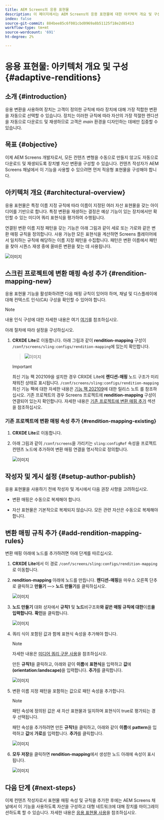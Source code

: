 ```yaml
---
title: AEM Screens의 응용 표현물
description: 이 페이지에서는 AEM Screens의 응용 표현물에 대한 아키텍처 개요 및 구성에 대해 설명합니다.
index: false
source-git-commit: 884bee85c6f081cbd0969a8b51125f18e2d85413
workflow-type: tm+mt
source-wordcount: '691'
ht-degree: 2%

---
```



# 응용 표현물: 아키텍처 개요 및 구성 {#adaptive-renditions}

## 소개 {#introduction}

응용 변환을 사용하여 장치는 고객이 정의한 규칙에 따라 장치에 대해 가장 적합한 변환을 자동으로 선택할 수 있습니다. 장치는 이러한 규칙에 따라 자산의 가장 적절한 렌디션을 자동으로 다운로드 및 재생하므로 고객은 *main* 환경을 디자인하는 데에만 집중할 수 있습니다.

## 목표 {#objective}

이제 AEM Screens 개발자로서, 모든 컨텐츠 변형을 수동으로 만들지 않고도 자동으로 다운로드 및 재생되도록 장치별 자산 변환을 구성할 수 있습니다. 컨텐츠 작성자가 AEM Screens 채널에서 이 기능을 사용할 수 있으려면 먼저 적응형 표현물을 구성해야 합니다.

## 아키텍처 개요 {#architectural-overview}

응용 표현물은 특정 이름 지정 규칙에 따라 이름이 지정된 여러 자산 표현물을 갖는 아이디어를 기반으로 합니다. 특정 변환을 재생하는 결정은 예상 기능이 있는 장치에서만 확인할 수 있는 미디어 쿼리 표현식을 평가하여 수행됩니다.

연결된 변환 이름 지정 패턴을 갖는 기능은 아래 그림과 같이 세로 또는 가로와 같은 변환 매핑 규칙을 정의합니다. 사용 가능한 모든 표현식을 계산하면 Screens 플레이어에서 일치하는 규칙에 해당하는 이름 지정 패턴을 수집합니다. 패턴은 변환 이름에서 패턴을 찾아 시퀀스 재생 중에 올바른 변환을 찾는 데 사용됩니다.

![이미지](/help/user-guide/assets/adaptive-renditions/adaptive-renditions.png)

## 스크린 프로젝트에 변환 매핑 속성 추가 {#rendition-mapping-new}

응용 표현물 기능을 활성화하려면 다음 매핑 규칙이 있어야 하며, 채널 및 디스플레이에 대해 컨텍스트 인식(CA) 구성을 확인할 수 있어야 합니다.

>[!NOTE]
>내용 인식 구성에 대한 자세한 내용은 여기 [여기](https://sling.apache.org/documentation/bundles/context-aware-configuration/context-aware-configuration.html)를 참조하십시오.

아래 절차에 따라 설정을 구성하십시오.

1. **CRXDE Lite**&#x200B;로 이동합니다. 아래 그림과 같이 **rendition-mapping** 구성이 `/conf/screens/sling:configs/rendition-mapping`에 있는지 확인합니다.

   >![이미지](/help/user-guide/assets/adaptive-renditions/mapping-rules1.png)

   >[!IMPORTANT]
   >최신 기능 팩 202109을 설치한 경우 CRXDE Lite에 **렌디션-매핑** 노드 구조가 미리 채워진 상태로 표시됩니다. `/conf/screens/sling:configs/rendition-mapping` 최신 기능 팩에 대한 자세한 내용은 [기능 팩 202109](/help/user-guide/release-notes-fp-202109.md)에 대한 릴리스 노트 를 참조하십시오.
   >기존 프로젝트의 경우 Screens 프로젝트에 **rendition-mapping** 구성이 연결되어 있는지 확인합니다. 자세한 내용은 [기존 프로젝트에 변환 매핑 추가](#rendition-mapping-existing) 섹션을 참조하십시오.

### 기존 프로젝트에 변환 매핑 속성 추가 {#rendition-mapping-existing}

1. **CRXDE Lite**&#x200B;로 이동합니다.

1. 아래 그림과 같이 `/conf/screens`을 가리키는 `sling:configRef` 속성을 프로젝트 컨텐츠 노드에 추가하여 변환 매핑 연결을 명시적으로 정의합니다.

   ![이미지](/help/user-guide/assets/adaptive-renditions/renditon-mapping2.png)


## 작성자 및 게시 설정 {#setup-author-publish}

응용 표현물을 사용하기 전에 작성자 및 게시에서 다음 권장 사항을 고려하십시오.

* 변환 매핑은 수동으로 복제해야 합니다.

* 자산 표현물은 기본적으로 복제되지 않습니다. 모든 관련 자산은 수동으로 복제해야 합니다.

## 변환 매핑 규칙 추가 {#add-rendition-mapping-rules}

변환 매핑 아래에 노드를 추가하려면 아래 단계를 따르십시오.

1. **CRXDE Lite**&#x200B;에서 이 경로 `/conf/screens/sling:configs/rendition-mapping`로 이동합니다.

1. **rendition-mapping** 아래에 노드를 만듭니다. **렌디션-매핑**&#x200B;을 마우스 오른쪽 단추로 클릭하고 **만들기** —> **노드 만들기**&#x200B;를 클릭하십시오.

   ![이미지](/help/user-guide/assets/adaptive-renditions/add-node1.png)

1. **노드 만들기** 대화 상자에서 **규칙1** 및 **노드**&#x200B;비구조화&#x200B;**와 같은 매핑 규칙에 대한**&#x200B;이름&#x200B;**을 입력합니다.** **확인**&#x200B;을 클릭합니다.

   ![이미지](/help/user-guide/assets/adaptive-renditions/add-node2.png)


1. 쿼리 식이 포함된 값과 함께 표현식 속성을 추가해야 합니다.

   >[!NOTE]
   >자세한 내용은 [미디어 쿼리 구문 사용](https://developer.mozilla.org/en-US/docs/Web/CSS/Media_Queries/Using_media_queries)을 참조하십시오.

   만든 **규칙1**&#x200B;을 클릭하고, 아래와 같이 **이름**&#x200B;에 **표현식**&#x200B;을 입력하고 **값**&#x200B;에 **(orientation:landscape)**&#x200B;을 입력합니다. **추가**&#x200B;를 클릭합니다.

   ![이미지](/help/user-guide/assets/adaptive-renditions/add-node3.png)

1. 변환 이름 지정 패턴을 포함하는 값으로 패턴 속성을 추가합니다.

   >[!NOTE]
   >패턴 속성에 정의된 값은 새 자산 표현물과 일치하며 표현식이 true로 평가되는 경우 선택됩니다.

   패턴 속성을 추가하려면 만든 **규칙1**&#x200B;을 클릭하고, 아래와 같이 **이름**&#x200B;에 **pattern**&#x200B;을 입력하고 **값**&#x200B;에 **가로**&#x200B;를 입력합니다. **추가**&#x200B;를 클릭합니다.

   ![이미지](/help/user-guide/assets/adaptive-renditions/add-node4.png)

1. **모두 저장**&#x200B;을 클릭하면 **rendition-mapping**&#x200B;에서 생성한 노드 아래에 속성이 표시됩니다.

   ![이미지](/help/user-guide/assets/adaptive-renditions/add-node5.png)


## 다음 단계 {#next-steps}

이제 컨텐츠 작성자로서 표현물 매핑 속성 및 규칙을 추가한 후에는 AEM Screens 채널에서 이 기능을 사용하도록 자산을 구성하고 대형 네트워크에 대해 장치를 마이그레이션하도록 할 수 있습니다. 자세한 내용은 [응용 표현물 사용](/help/user-guide/using-adaptive-renditions.md)을 참조하십시오.

